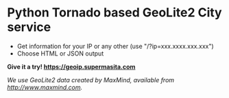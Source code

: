 # Python Tornado based GeoLite2 City service
* Get information for your IP or any other (use "/?ip=xxx.xxxx.xxx.xxx")
* Choose HTML or JSON output

**Give it a try! https://geoip.supermasita.com** 

*We use GeoLite2 data created by MaxMind, available from http://www.maxmind.com.*
